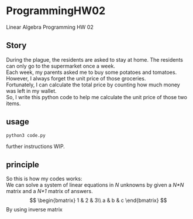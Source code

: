 # ProgrammingHW02

Linear Algebra Programming HW 02

## Story

During the plague, the residents are asked to stay at home. The residents can only go to the supermarket once a week.  
Each week, my parents asked me to buy some potatoes and tomatoes.  
However, I always forget the unit price of those groceries.  
Fortunately, I can calculate the total price by counting how much money was left in my wallet.  
So, I write this python code to help me calculate the unit price of those two items.  

## usage

```
python3 code.py
```

further instructions WIP.

## principle

So this is how my codes works:  
We can solve a system of linear equations in _N_ unknowns by given a _N*N_ matrix and a _N*1_ matrix of answers.  
$$
\begin{bmatrix}
1 & 2 & 3\\
a & b & c
\end{bmatrix}
$$
By using inverse matrix
